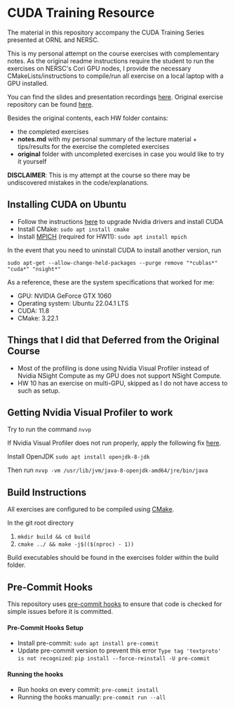 # CUDA Training Resource

The material in this repository accompany the CUDA Training Series presented at ORNL and NERSC.

This is my personal attempt on the course exercises with complementary notes. As the original readme instructions require the student to run the exercises on NERSC's Cori GPU nodes, I provide the necessary CMakeLists/instructions to compile/run all exercise on a local laptop with a GPU installed.

You can find the slides and presentation recordings [here](https://www.olcf.ornl.gov/cuda-training-series/).
Original exercise repository can be found [here](https://github.com/olcf/cuda-training-series).

Besides the original contents, each HW folder contains:
- the completed exercises
- **notes\.md** with my personal summary of the lecture material + tips/results for the exercise the completed exercises
- **original** folder with uncompleted exercises in case you would like to try it yourself

**DISCLAIMER**: This is my attempt at the course so there may be undiscovered mistakes in the code/explanations.

## Installing CUDA on Ubuntu

- Follow the instructions [here](https://www.cherryservers.com/blog/install-cuda-ubuntu) to upgrade Nvidia drivers and install CUDA
- Install CMake: `sudo apt install cmake`
- Install [MPICH](https://www.mpich.org/) (required for HW11): `sudo apt install mpich`

In the event that you need to uninstall CUDA to install another version, run
```shell
sudo apt-get --allow-change-held-packages --purge remove "*cublas*" "cuda*" "nsight*"
```

As a reference, these are the system specifications that worked for me:
- GPU: NVIDIA GeForce GTX 1060
- Operating system: Ubuntu 22.04.1 LTS
- CUDA: 11.8
- CMake: 3.22.1

## Things that I did that Deferred from the Original Course

- Most of the profiling is done using Nvidia Visual Profiler instead of Nvidia NSight Compute as my GPU does not support NSight Compute.
- HW 10 has an exercise on multi-GPU, skipped as I do not have access to such as setup.

## Getting Nvidia Visual Profiler to work

Try to run the command `nvvp`

If Nvidia Visual Profiler does not run properly, apply the following fix [here](https://askubuntu.com/questions/1472456/cannot-open-nvidia-visualizer-profilernvvp).

Install OpenJDK
`sudo apt install openjdk-8-jdk`

Then run
`nvvp -vm /usr/lib/jvm/java-8-openjdk-amd64/jre/bin/java`

## Build Instructions

All exercises are configured to be compiled using [CMake](https://cmake.org/cmake/help/latest/guide/tutorial/index.html).

In the git root directory

1. `mkdir build && cd build`
2. `cmake ../ && make -j$(($(nproc) - 1))`

Build executables should be found in the exercises folder within the build folder.

## Pre-Commit Hooks

This repository uses [pre-commit hooks](https://pre-commit.com/) to ensure that code is checked for simple issues before it is committed.

#### Pre-Commit Hooks Setup

* Install pre-commit: `sudo apt install pre-commit`
* Update pre-commit version to prevent this error `Type tag 'textproto' is not recognized`: `pip install --force-reinstall -U pre-commit`

#### Running the hooks

* Run hooks on every commit: `pre-commit install`
* Running the hooks manually: `pre-commit run --all`
